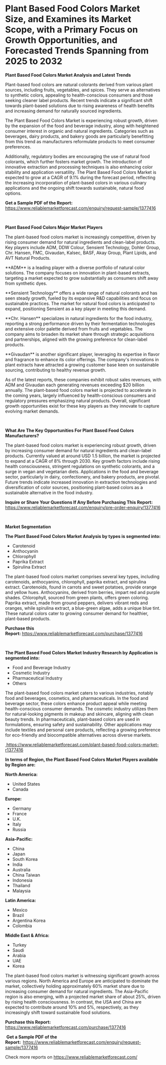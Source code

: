 <p><h1>Plant Based Food Colors Market Size, and Examines its Market Scope, with a Primary Focus on Growth Opportunities, and Forecasted Trends Spanning from 2025 to 2032</h1></p><p><strong>Plant Based Food Colors Market Analysis and Latest Trends</strong></p>
<p><p>Plant-based food colors are natural colorants derived from various plant sources, including fruits, vegetables, and spices. They serve as alternatives to synthetic colors, appealing to health-conscious consumers and those seeking cleaner label products. Recent trends indicate a significant shift towards plant-based solutions due to rising awareness of health benefits and increasing demand for naturally sourced ingredients. </p><p>The Plant Based Food Colors Market is experiencing robust growth, driven by the expansion of the food and beverage industry, along with heightened consumer interest in organic and natural ingredients. Categories such as beverages, dairy products, and bakery goods are particularly benefitting from this trend as manufacturers reformulate products to meet consumer preferences. </p><p>Additionally, regulatory bodies are encouraging the use of natural food colorants, which further fosters market growth. The introduction of innovative extraction and processing techniques is also enhancing color stability and application versatility. The Plant Based Food Colors Market is expected to grow at a CAGR of 9.1% during the forecast period, reflecting the increasing incorporation of plant-based colors in various culinary applications and the ongoing shift towards sustainable, natural food options. </p></p>
<p><strong>Get a Sample PDF of the Report:&nbsp;</strong> <a href="https://www.reliablemarketforecast.com/enquiry/request-sample/1377416?utm_campaign=950&utm_medium=2&utm_source=Github&utm_content=ia&utm_term=13012025&utm_id=plant-based-food-colors">https://www.reliablemarketforecast.com/enquiry/request-sample/1377416</a></p>
<p>&nbsp;</p>
<p><strong>Plant Based Food Colors Major Market Players</strong></p>
<p><p>The plant-based food colors market is increasingly competitive, driven by rising consumer demand for natural ingredients and clean-label products. Key players include ADM, DDW Colour, Sensient Technology, Dohler Group, Chr. Hansen, FMC, Givaudan, Kalsec, BASF, Akay Group, Plant Lipids, and AVT Natural Products.</p><p>**ADM** is a leading player with a diverse portfolio of natural color solutions. The company focuses on innovation in plant-based extracts, targeting a market expected to grow substantially as consumers shift away from synthetic dyes.</p><p>**Sensient Technology** offers a wide range of natural colorants and has seen steady growth, fueled by its expansive R&D capabilities and focus on sustainable practices. The market for natural food colors is anticipated to expand, positioning Sensient as a key player in meeting this demand.</p><p>**Chr. Hansen** specializes in natural ingredients for the food industry, reporting a strong performance driven by their fermentation technologies and extensive color palette derived from fruits and vegetables. The company aims to broaden its market share through strategic acquisitions and partnerships, aligned with the growing preference for clean-label products.</p><p>**Givaudan** is another significant player, leveraging its expertise in flavor and fragrance to enhance its color offerings. The company's innovations in plant extracts have attracted a growing customer base keen on sustainable sourcing, contributing to healthy revenue growth.</p><p>As of the latest reports, these companies exhibit robust sales revenues, with ADM and Givaudan each generating revenues exceeding $20 billion annually. The plant-based food colors market is projected to accelerate in the coming years, largely influenced by health-conscious consumers and regulatory pressures emphasizing natural products. Overall, significant growth opportunities exist for these key players as they innovate to capture evolving market demands.</p></p>
<p>&nbsp;</p>
<p><strong>What Are The Key Opportunities For Plant Based Food Colors Manufacturers?</strong></p>
<p><p>The plant-based food colors market is experiencing robust growth, driven by increasing consumer demand for natural ingredients and clean-label products. Currently valued at around USD 1.5 billion, the market is projected to expand at a CAGR of 8% through 2030. Key growth factors include rising health consciousness, stringent regulations on synthetic colorants, and a surge in vegan and vegetarian diets. Applications in the food and beverage sector, particularly in dairy, confectionery, and bakery products, are pivotal. Future trends indicate increased innovation in extraction technologies and diversification of color sources, positioning plant-based colors as a sustainable alternative in the food industry.</p></p>
<p><strong>Inquire or Share Your Questions If Any Before Purchasing This Report:</strong> <a href="https://www.reliablemarketforecast.com/enquiry/pre-order-enquiry/1377416?utm_campaign=950&utm_medium=2&utm_source=Github&utm_content=ia&utm_term=13012025&utm_id=plant-based-food-colors">https://www.reliablemarketforecast.com/enquiry/pre-order-enquiry/1377416</a></p>
<p>&nbsp;</p>
<p><strong>Market Segmentation</strong></p>
<p><strong>The Plant Based Food Colors Market Analysis by types is segmented into:</strong></p>
<p><ul><li>Carotenoid</li><li>Anthocyanin</li><li>Chlorophyll</li><li>Paprika Extract</li><li>Spirulina Extract</li></ul></p>
<p><p>The plant-based food colors market comprises several key types, including carotenoids, anthocyanins, chlorophyll, paprika extract, and spirulina extract. Carotenoids, found in carrots and sweet potatoes, provide orange and yellow hues. Anthocyanins, derived from berries, impart red and purple shades. Chlorophyll, sourced from green plants, offers green coloring. Paprika extract, made from ground peppers, delivers vibrant reds and oranges, while spirulina extract, a blue-green algae, adds a unique blue tint. These natural colors cater to growing consumer demand for healthier, plant-based products.</p></p>
<p><strong>Purchase this Report:&nbsp;</strong><a href="https://www.reliablemarketforecast.com/purchase/1377416?utm_campaign=950&utm_medium=2&utm_source=Github&utm_content=ia&utm_term=13012025&utm_id=plant-based-food-colors">https://www.reliablemarketforecast.com/purchase/1377416</a></p>
<p>&nbsp;</p>
<p><strong>The Plant Based Food Colors Market Industry Research by Application is segmented into:</strong></p>
<p><ul><li>Food and Beverage Industry</li><li>Cosmetic Industry</li><li>Pharmaceutical Industry</li><li>Others</li></ul></p>
<p><p>The plant-based food colors market caters to various industries, notably food and beverages, cosmetics, and pharmaceuticals. In the food and beverage sector, these colors enhance product appeal while meeting health-conscious consumer demands. The cosmetic industry utilizes them for natural-looking pigments in makeup and skincare, aligning with clean beauty trends. In pharmaceuticals, plant-based colors are used in formulations, ensuring safety and sustainability. Other applications may include textiles and personal care products, reflecting a growing preference for eco-friendly and biocompatible alternatives across diverse markets.</p></p>
<p><a href="https://www.reliablemarketforecast.com/plant-based-food-colors-market-r1377416?utm_campaign=950&utm_medium=2&utm_source=Github&utm_content=ia&utm_term=13012025&utm_id=plant-based-food-colors">&nbsp;https://www.reliablemarketforecast.com/plant-based-food-colors-market-r1377416</a></p>
<p><strong>In terms of Region, the Plant Based Food Colors Market Players available by Region are:</strong></p>
<p>
    <p> <strong> North America: </strong>
        <ul>
            <li>United States</li>
            <li>Canada</li>
        </ul>
        </p> 
    <p> <strong> Europe: </strong>
        <ul>
            <li>Germany</li>
            <li>France</li>
            <li>U.K.</li>
            <li>Italy</li>
            <li>Russia</li>
        </ul>
        </p> 
    <p> <strong> Asia-Pacific: </strong>
        <ul>
            <li>China</li>
            <li>Japan</li>
            <li>South Korea</li>
            <li>India</li>
            <li>Australia</li>
            <li>China Taiwan</li>
            <li>Indonesia</li>
            <li>Thailand</li>
            <li>Malaysia</li>
        </ul>
        </p> 
    <p> <strong> Latin America: </strong>
        <ul>
            <li>Mexico</li>
            <li>Brazil</li>
            <li>Argentina Korea</li>
            <li>Colombia</li>
        </ul>
        </p> 
    <p> <strong> Middle East & Africa: </strong>
        <ul>
            <li>Turkey</li>
            <li>Saudi</li>
            <li>Arabia</li>
            <li>UAE</li>
            <li>Korea</li>
        </ul>
    </p>
    </p>
<p><p>The plant-based food colors market is witnessing significant growth across various regions. North America and Europe are anticipated to dominate the market, collectively holding approximately 60% market share due to increasing consumer demand for natural ingredients. The Asia-Pacific region is also emerging, with a projected market share of about 25%, driven by rising health consciousness. In contrast, the USA and China are expected to contribute around 10% and 5%, respectively, as they increasingly shift toward sustainable food solutions.</p></p>
<p><strong>Purchase this Report: </strong><a href="https://www.reliablemarketforecast.com/purchase/1377416?utm_campaign=950&utm_medium=2&utm_source=Github&utm_content=ia&utm_term=13012025&utm_id=plant-based-food-colors">https://www.reliablemarketforecast.com/purchase/1377416</a></p>
<p>&nbsp;<strong>Get a Sample PDF of the Report:&nbsp;&nbsp;</strong><a href="https://www.reliablemarketforecast.com/enquiry/request-sample/1377416?utm_campaign=950&utm_medium=2&utm_source=Github&utm_content=ia&utm_term=13012025&utm_id=plant-based-food-colors">https://www.reliablemarketforecast.com/enquiry/request-sample/1377416</a></p>
<p><strong></strong></p>
<p>Check more reports on <a href="https://www.reliablemarketforecast.com/?utm_campaign=950&utm_medium=2&utm_source=Github&utm_content=ia&utm_term=13012025&utm_id=plant-based-food-colors">https://www.reliablemarketforecast.com/</a></p>
